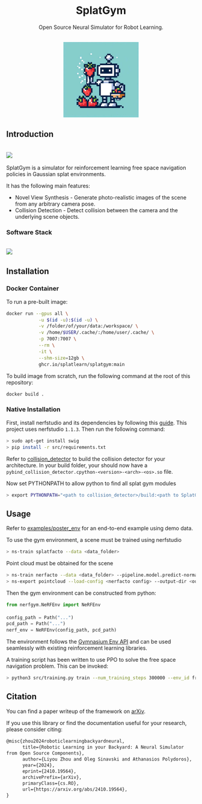 <p align="center">
    <h1 style="text-align:center">SplatGym</h1>
</p>

<p align="center">
  Open Source Neural Simulator for Robot Learning.
</p>

<p align="center">
  <br />
    <picture>
      <img src="docs/figures/logo.jpeg" width="200px">
    </picture>
  </a>
</p>

## Introduction

<p align="left">
  <br />
    <picture>
      <img src="docs/figures/splatgym_simulator_overview.drawio.png" width="600px">
    </picture>
  </a>
</p>

SplatGym is a simulator for reinforcement learning free space navigation policies in Gaussian splat environments.

It has the following main features:

- Novel View Synthesis - Generate photo-realistic images of the scene from any arbitrary camera pose.
- Collision Detection - Detect collision between the camera and the underlying scene objects.

### Software Stack

<p align="left">
  <br />
    <picture>
      <img src="docs/figures/software_stack.drawio.png" width="600px">
    </picture>
  </a>
</p>

## Installation

### Docker Container

To run a pre-built image:

```bash
docker run --gpus all \
            -u $(id -u):$(id -u) \
            -v /folder/of/your/data:/workspace/ \
            -v /home/$USER/.cache/:/home/user/.cache/ \
            -p 7007:7007 \
            --rm \
            -it \
            --shm-size=12gb \
            ghcr.io/splatlearn/splatgym:main
```

To build image from scratch, run the following command at the root of this repository:

```bash
docker build .
```

### Native Installation

First, install nerfstudio and its dependencies by following this [guide](https://docs.nerf.studio/quickstart/installation.html). This project uses nerfstudio `1.1.3`. Then run the following command:

```bash
> sudo apt-get install swig
> pip install -r src/requirements.txt
```

Refer to [collision_detector](https://github.com/SplatLearn/collision_detector) to build the collision detector for your architecture. In your build folder, your should now have a `pybind_collision_detector.cpython-<version>-<arch>-<os>.so` file.

Now set PYTHONPATH to allow python to find all splat gym modules

```bash
> export PYTHONPATH="<path to collision_detector>/build:<path to SplatGym>/src":$PYTHONPATH
```

## Usage

Refer to [examples/poster_env](examples/poster_env) for an end-to-end example using demo data.

To use the gym environment, a scene must be trained using nerfstudio

```bash
> ns-train splatfacto --data <data_folder>
```

Point cloud must be obtained for the scene

```bash
> ns-train nerfacto --data <data_folder> --pipeline.model.predict-normals=True
> ns-export pointcloud --load-config <nerfacto config> --output-dir <output_dir> 
```

Then the gym environment can be constructed from python:

```python
from nerfgym.NeRFEnv import NeRFEnv

config_path = Path("...")
pcd_path = Path("...")
nerf_env = NeRFEnv(config_path, pcd_path)
```

The environment follows the [Gymnasium Env API](https://gymnasium.farama.org/api/env/) and can be used seamlessly with existing reinforcement learning libraries.

A training script has been written to use PPO to solve the free space navigation problem. This can be invoked:

```sh
> python3 src/training.py train --num_training_steps 300000 --env_id free
```

## Citation

You can find a paper writeup of the framework on [arXiv](https://arxiv.org/abs/2410.19564).

If you use this library or find the documentation useful for your research, please consider citing:

```
@misc{zhou2024roboticlearningbackyardneural,
      title={Robotic Learning in your Backyard: A Neural Simulator from Open Source Components}, 
      author={Liyou Zhou and Oleg Sinavski and Athanasios Polydoros},
      year={2024},
      eprint={2410.19564},
      archivePrefix={arXiv},
      primaryClass={cs.RO},
      url={https://arxiv.org/abs/2410.19564}, 
}
```
